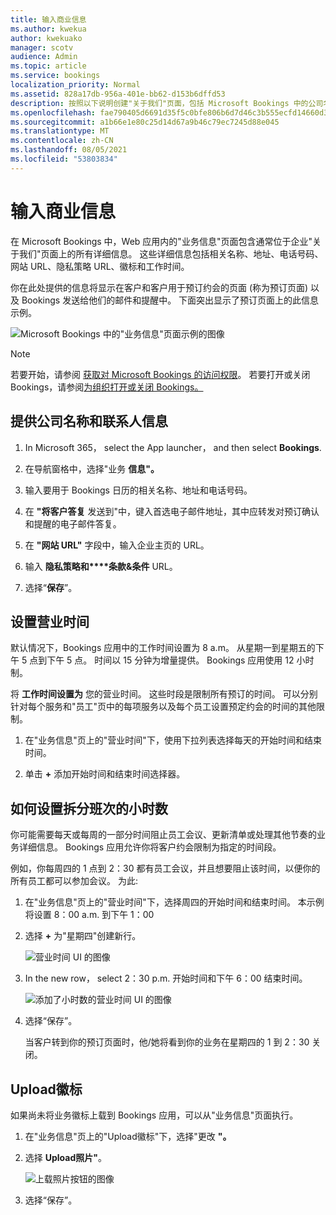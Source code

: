 ```yaml
---
title: 输入商业信息
ms.author: kwekua
author: kwekuako
manager: scotv
audience: Admin
ms.topic: article
ms.service: bookings
localization_priority: Normal
ms.assetid: 828a17db-956a-401e-bb62-d153b6dffd53
description: 按照以下说明创建"关于我们"页面，包括 Microsoft Bookings 中的公司名称、地址、电话号码、网站 URL、徽标和营业时间。
ms.openlocfilehash: fae790405d6691d35f5c0bfe806b6d7d46c3b555ecfd14660d3fb89b34b3efe8
ms.sourcegitcommit: a1b66e1e80c25d14d67a9b46c79ec7245d88e045
ms.translationtype: MT
ms.contentlocale: zh-CN
ms.lasthandoff: 08/05/2021
ms.locfileid: "53803834"
---
```

# <a name="enter-your-business-information"></a>输入商业信息

在 Microsoft Bookings 中，Web 应用内的"业务信息"页面包含通常位于企业"关于我们"页面上的所有详细信息。 这些详细信息包括相关名称、地址、电话号码、网站 URL、隐私策略 URL、徽标和工作时间。

你在此处提供的信息将显示在客户和客户用于预订约会的页面 (称为预订页面) 以及 Bookings 发送给他们的邮件和提醒中。 下面突出显示了预订页面上的此信息示例。

   ![Microsoft Bookings 中的"业务信息"页面示例的图像](../media/bookings-business-info.png)

> [!NOTE]
> 若要开始，请参阅 [获取对 Microsoft Bookings 的访问权限](get-access.md)。 若要打开或关闭 Bookings，请参阅[为组织打开或关闭 Bookings。](turn-bookings-on-or-off.md)

## <a name="provide-business-name-and-contact-information"></a>提供公司名称和联系人信息

1. In Microsoft 365， select the App launcher， and then select **Bookings**.

1. 在导航窗格中，选择"业务 **信息"。**

1. 输入要用于 Bookings 日历的相关名称、地址和电话号码。

1. 在 **"将客户答复** 发送到"中，键入首选电子邮件地址，其中应转发对预订确认和提醒的电子邮件答复。

1. 在 **"网站 URL"** 字段中，输入企业主页的 URL。

1. 输入 **隐私策略和****条款&条件** URL。

1. 选择“**保存**”。

## <a name="set-your-business-hours"></a>设置营业时间

默认情况下，Bookings 应用中的工作时间设置为 8 a.m。 从星期一到星期五的下午 5 点到下午 5 点。 时间以 15 分钟为增量提供。 Bookings 应用使用 12 小时制。

将 **工作时间设置为** 您的营业时间。 这些时段是限制所有预订的时间。 可以分别针对每个服务和"员工"页中的每项服务以及每个员工设置预定约会的时间的其他限制。

1. 在"业务信息"页上的"营业时间"下，使用下拉列表选择每天的开始时间和结束时间。

1. 单击 **+** 添加开始时间和结束时间选择器。

## <a name="how-to-set-hours-for-a-split-shift"></a>如何设置拆分班次的小时数

你可能需要每天或每周的一部分时间阻止员工会议、更新清单或处理其他节奏的业务详细信息。 Bookings 应用允许你将客户约会限制为指定的时间段。

例如，你每周四的 1 点到 2：30 都有员工会议，并且想要阻止该时间，以便你的所有员工都可以参加会议。 为此:

1. 在"业务信息"页上的"营业时间"下，选择周四的开始时间和结束时间。 本示例将设置 8：00 a.m. 到下午 1：00

1. 选择 **+** 为"星期四"创建新行。

   ![营业时间 UI 的图像](../media/bookings-split-shift.png)

1. In the new row， select 2：30 p.m. 开始时间和下午 6：00 结束时间。

   ![添加了小时数的营业时间 UI 的图像](../media/bookings-split-shift-hours.png)

1. 选择“保存”。

    当客户转到你的预订页面时，他/她将看到你的业务在星期四的 1 到 2：30 关闭。

## <a name="upload-your-logo"></a>Upload徽标

如果尚未将业务徽标上载到 Bookings 应用，可以从"业务信息"页面执行。

1. 在"业务信息"页上的"Upload徽标"下，选择"更改 **"。**

1. 选择 **Upload照片"**。

   ![上载照片按钮的图像](../media/bookings-upload-photo.png)

1. 选择“保存”。
